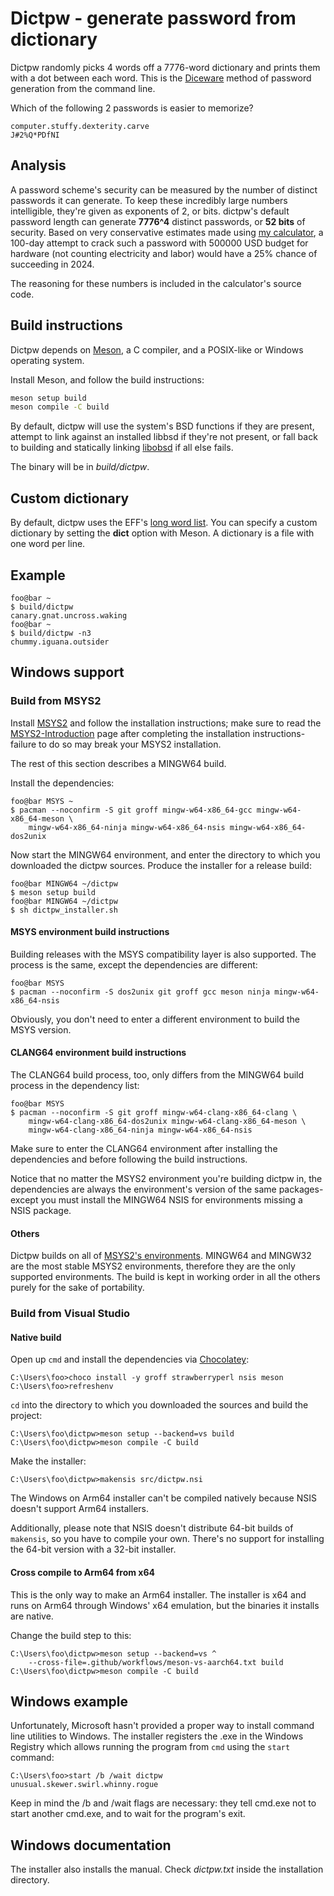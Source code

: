 <!--
Copyright (c) 2021-2022, 2024 Guilherme Janczak <guilherme.janczak@yandex.com>

Permission to use, copy, modify, and distribute this software for any
purpose with or without fee is hereby granted, provided that the above
copyright notice and this permission notice appear in all copies.

THE SOFTWARE IS PROVIDED "AS IS" AND THE AUTHOR DISCLAIMS ALL WARRANTIES
WITH REGARD TO THIS SOFTWARE INCLUDING ALL IMPLIED WARRANTIES OF
MERCHANTABILITY AND FITNESS. IN NO EVENT SHALL THE AUTHOR BE LIABLE FOR
ANY SPECIAL, DIRECT, INDIRECT, OR CONSEQUENTIAL DAMAGES OR ANY DAMAGES
WHATSOEVER RESULTING FROM LOSS OF USE, DATA OR PROFITS, WHETHER IN AN
ACTION OF CONTRACT, NEGLIGENCE OR OTHER TORTIOUS ACTION, ARISING OUT OF
OR IN CONNECTION WITH THE USE OR PERFORMANCE OF THIS SOFTWARE.
-->

# Dictpw - generate password from dictionary
Dictpw randomly picks 4 words off a 7776-word dictionary and prints them with a
dot between each word. This is the
[Diceware](https://en.wikipedia.org/wiki/Diceware) method of password generation
from the command line.

Which of the following 2 passwords is easier to memorize?
```
computer.stuffy.dexterity.carve
J#2%Q*PDfNI
```

## Analysis
A password scheme's security can be measured by the number of distinct passwords 
it can generate. To keep these incredibly large numbers intelligible, they're 
given as exponents of 2, or bits. dictpw's default password length can generate 
__7776^4__ distinct passwords, or __52 bits__ of security. Based on very
conservative estimates made using [my calculator](src/sec_pw_bits.bc), a 100-day 
attempt to crack such a password with 500000 USD budget for hardware (not 
counting electricity and labor) would have a 25% chance of succeeding in 2024.

The reasoning for these numbers is included in the calculator's source code.

## Build instructions
Dictpw depends on [Meson](https://mesonbuild.com/), a C compiler, and a
POSIX-like or Windows operating system.

Install Meson, and follow the build instructions:
```sh
meson setup build
meson compile -C build
```
By default, dictpw will use the system's BSD functions if they are present,
attempt to link against an installed libbsd if they're not present,
or fall back to building and statically linking
[libobsd](https://github.com/guijan/libobsd) if all else fails.

The binary will be in _build/dictpw_.

## Custom dictionary
By default, dictpw uses the EFF's
[long word list](https://www.eff.org/deeplinks/2016/07/new-wordlists-random-passphrases).
You can specify a custom dictionary by setting the __dict__ option with Meson. A
dictionary is a file with one word per line.

## Example
```console
foo@bar ~
$ build/dictpw
canary.gnat.uncross.waking
foo@bar ~
$ build/dictpw -n3
chummy.iguana.outsider
```

## Windows support
### Build from MSYS2
Install [MSYS2](https://www.msys2.org/) and follow the installation
instructions; make sure to read the
[MSYS2-Introduction](https://www.msys2.org/wiki/MSYS2-introduction/) page after
completing the installation instructions-failure to do so may break your MSYS2
installation.

The rest of this section describes a MINGW64 build.

Install the dependencies:
```console
foo@bar MSYS ~
$ pacman --noconfirm -S git groff mingw-w64-x86_64-gcc mingw-w64-x86_64-meson \
    mingw-w64-x86_64-ninja mingw-w64-x86_64-nsis mingw-w64-x86_64-dos2unix
```
Now start the MINGW64 environment, and enter the directory to which you
downloaded the dictpw sources.
Produce the installer for a release build:
```console
foo@bar MINGW64 ~/dictpw
$ meson setup build
foo@bar MINGW64 ~/dictpw
$ sh dictpw_installer.sh
```

#### MSYS environment build instructions
Building releases with the MSYS compatibility layer is also supported.
The process is the same, except the dependencies are different:
```console
foo@bar MSYS
$ pacman --noconfirm -S dos2unix git groff gcc meson ninja mingw-w64-x86_64-nsis
```
Obviously, you don't need to enter a different environment to build the MSYS
version.

#### CLANG64 environment build instructions
The CLANG64 build process, too, only differs from the MINGW64 build process in
the dependency list:
```console
foo@bar MSYS
$ pacman --noconfirm -S git groff mingw-w64-clang-x86_64-clang \
    mingw-w64-clang-x86_64-dos2unix mingw-w64-clang-x86_64-meson \
    mingw-w64-clang-x86_64-ninja mingw-w64-x86_64-nsis
```
Make sure to enter the CLANG64 environment after installing the dependencies and
before following the build instructions.

Notice that no matter the MSYS2 environment you're building dictpw in, the
dependencies are always the environment's version of the same packages-except
you must install the MINGW64 NSIS for environments missing a NSIS package.

#### Others
Dictpw builds on all of
[MSYS2's environments](https://www.msys2.org/docs/environments/).
MINGW64 and MINGW32 are the most stable MSYS2 environments, therefore they are
the only supported environments. The build is kept in working order in all the
others purely for the sake of portability.

### Build from Visual Studio
#### Native build
Open up `cmd` and install the dependencies via
[Chocolatey](https://chocolatey.org/):
```
C:\Users\foo>choco install -y groff strawberryperl nsis meson
C:\Users\foo>refreshenv
```
`cd` into the directory to which you downloaded the sources and build the
project:
```
C:\Users\foo\dictpw>meson setup --backend=vs build
C:\Users\foo\dictpw>meson compile -C build
```
Make the installer:
```
C:\Users\foo\dictpw>makensis src/dictpw.nsi
```
The Windows on Arm64 installer can't be compiled natively because NSIS doesn't
support Arm64 installers.

Additionally, please note that NSIS doesn't distribute 64-bit builds of
`makensis`, so you have to compile your own. There's no support for installing
the 64-bit version with a 32-bit installer.

#### Cross compile to Arm64 from x64
This is the only way to make an Arm64 installer. The installer is x64 and runs
on Arm64 through Windows' x64 emulation, but the binaries it installs are
native.

Change the build step to this:
```
C:\Users\foo\dictpw>meson setup --backend=vs ^
    --cross-file=.github/workflows/meson-vs-aarch64.txt build
C:\Users\foo\dictpw>meson compile -C build
```

## Windows example
Unfortunately, Microsoft hasn't provided a proper way to install command line
utilities to Windows. The installer registers the .exe in the Windows Registry
which allows running the program from `cmd` using the `start` command:
```
C:\Users\foo>start /b /wait dictpw
unusual.skewer.swirl.whinny.rogue
```
Keep in mind the /b and /wait flags are necessary: they tell cmd.exe not to
start another cmd.exe, and to wait for the program's exit.

## Windows documentation
The installer also installs the manual. Check _dictpw.txt_ inside the
installation directory.
